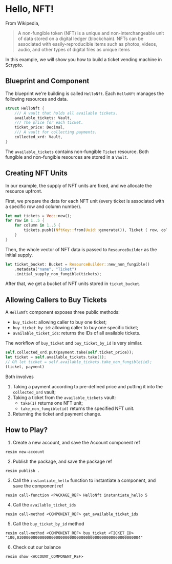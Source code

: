 # Hello, NFT!

From Wikipedia,

> A non-fungible token (NFT) is a unique and non-interchangeable unit of data stored on a digital ledger (blockchain). NFTs can be associated with easily-reproducible items such as photos, videos, audio, and other types of digital files as unique items

In this example, we will show you how to build a ticket vending machine in Scrypto.

## Blueprint and Component

The blueprint we're building is called `HelloNft`. Each `HelloNft` manages the following resources and data.

```rust
struct HelloNft {
    /// A vault that holds all available tickets.
    available_tickets: Vault,
    /// The price for each ticket.
    ticket_price: Decimal,
    /// A vault for collecting payments.
    collected_xrd: Vault,
}
```

The `available_tickets` contains non-fungible `Ticket` resource. Both fungible and non-fungible resources are stored in a `Vault`.

## Creating NFT Units

In our example, the supply of NFT units are fixed, and we allocate the resource upfront.

First, we prepare the data for each NFT unit (every ticket is associated with a specific row and column number).

```rust
let mut tickets = Vec::new();
for row in 1..5 {
    for column in 1..5 {
        tickets.push((NftKey::from(Uuid::generate()), Ticket { row, column }));
    }
}
```

Then, the whole vector of NFT data is passed to `ResourceBuilder` as the initial supply.

```rust
let ticket_bucket: Bucket = ResourceBuilder::new_non_fungible()
    .metadata("name", "Ticket")
    .initial_supply_non_fungible(tickets);
```

After that, we get a bucket of NFT units stored in `ticket_bucket`.

## Allowing Callers to Buy Tickets

A `HelloNft` component exposes three public methods:

* `buy_ticket`: allowing caller to buy one ticket;
* `buy_ticket_by_id`: allowing caller to buy one specific ticket;
* `available_ticket_ids`: returns the IDs of all available tickets.

The workflow of `buy_ticket` and `buy_ticket_by_id` is very similar.

```rust
self.collected_xrd.put(payment.take(self.ticket_price));
let ticket = self.available_tickets.take(1);
// OR let ticket = self.available_tickets.take_non_fungible(id);
(ticket, payment)
```

Both involves
1. Taking a payment according to pre-defined price and putting it into the `collected_xrd` vault;
1. Taking a ticket from the `available_tickets` vault:
   * `take(1)` returns one NFT unit;
   * `take_non_fungible(id)` returns the specified NFT unit.
1. Returning the ticket and payment change.

## How to Play?

1. Create a new account, and save the Account component ref
```
resim new-account
```
2. Publish the package, and save the package ref
```
resim publish .
```
3. Call the `instantiate_hello` function to instantiate a component, and save the component ref
```
resim call-function <PACKAGE_REF> HelloNft instantiate_hello 5
```
4. Call the `available_ticket_ids`
```
resim call-method <COMPONENT_REF> get_available_ticket_ids
```
5. Call the `buy_ticket_by_id` method
```
resim call-method <COMPONENT_REF> buy_ticket <TICKET_ID> "100,030000000000000000000000000000000000000000000000000004"
```
6. Check out our balance
```
resim show <ACCOUNT_COMPONENT_REF>
```
